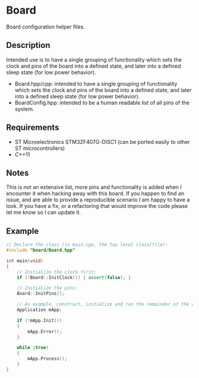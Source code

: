 
# Board
Board configuration helper files.

## Description
Intended use is to have a single grouping of functionality which sets the clock and pins of the board into a defined state, and later into a defined sleep state (for low power behavior).
- Board.hpp/cpp: intended to have a single grouping of functionality which sets the clock and pins of the board into a defined state, and later into a defined sleep state (for low power behavior).
-  BoardConfig.hpp: intended to be a human readable list of all pins of the system.

## Requirements
- ST Microelectronics STM32F407G-DISC1 (can be ported easily to other ST microcontrollers)
- C++11

## Notes
This is not an extensive list, more pins and functionality is added when I encounter it when hacking away with this board.
If you happen to find an issue, and are able to provide a reproducible scenario I am happy to have a look. If you have a fix, or a refactoring that would improve the code please let me know so I can update it.

## Example
```cpp
// Declare the class (in main.cpp, the top level class/file):
#include "board/Board.hpp"

int main(void)
{
    // Initialize the clock first:
    if (!Board::InitClock()) { assert(false); }

    // Initialize the pins:
    Board::InitPins();

    // As example, construct, initialize and run the remainder of the application:
    Application mApp;

    if (!mApp.Init())
    {
        mApp.Error();
    }

    while (true)
    {
        mApp.Process();
    }
}
```

